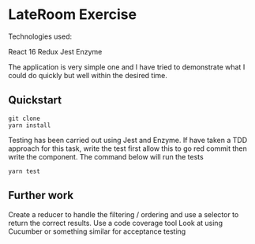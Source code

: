 # LateRoom Exercise

Technologies used:

React 16
Redux
Jest
Enzyme

The application is very simple one and I have tried to demonstrate what I could do quickly but well within the desired time.

## Quickstart

```
git clone 
yarn install
```

Testing has been carried out using Jest and Enzyme. If have taken a TDD approach for this task, write the test first allow this to go red commit then write the component. The command below will run the tests
```
yarn test
```

## Further work 
Create a reducer to handle the filtering / ordering and use a selector to return the correct results.
Use a code coverage tool
Look at using Cucumber or something similar for acceptance testing